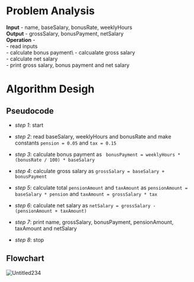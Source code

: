 # Problem Analysis
**Input** - name, baseSalary, bonusRate, weeklyHours\
**Output** - grossSalary, bonusPayment, netSalary\
**Operation** - \
          - read inputs\
          - calculate bonus payment\ 
          - calcualate gross salary\
          - calculate net salary\
          - print gross salary, bonus payment and net salary
# Algorithm Desigh
## Pseudocode
+ *step 1*: start
+ *step 2*: read baseSalary, weeklyHours and bonusRate and make constants `pension = 0.05` and `tax = 0.15`
+ *step 3*: calculate bonus payment as ``` bonusPayment = weeklyHours * (bonusRate / 100) * baseSalary```
  
+ *step 4*: calculate gross salary as ```grossSalary = baseSalary + bonusPayment```
  
+ *step 5*: calculate total `pensionAmount` and `taxAmount` as ```pensionAmount = baseSalary * pension``` and ```taxAmount = grossSalary * tax``` 
  
+ *step 6*: calculate net salary as ```netSalary = grossSalary - (pensionAmount + taxAmount)```
  
+ *step 7*: print name, grossSalary, bonusPayment, pensionAmount, taxAmount and netSalary
+ *step 8*: stop

## Flowchart

![Untitled234](https://github.com/user-attachments/assets/f8faed2b-778c-4f7a-99e8-9c97b77fd483)
